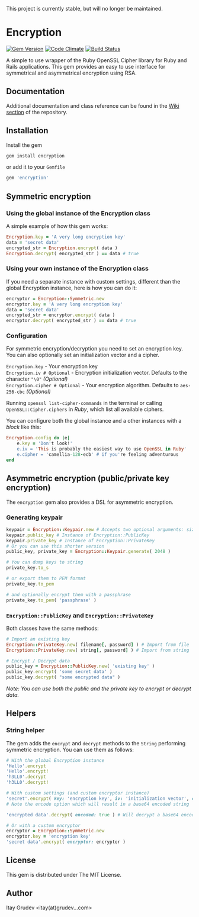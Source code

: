 This project is currently stable, but will no longer be maintained.

Encryption
==========
[![Gem Version](https://badge.fury.io/rb/encryption.png)](http://badge.fury.io/rb/encryption)
[![Code Climate](https://codeclimate.com/github/Itehnological/encryption.png)](https://codeclimate.com/github/Itehnological/encryption)
[![Build Status](https://travis-ci.org/itay-grudev/encryption.png?branch=master)](https://travis-ci.org/itay-grudev/encryption)

A simple to use wrapper of the Ruby OpenSSL Cipher library for Ruby and Rails applications.
This gem provides an easy to use interface for symmetrical and asymmetrical encryption using RSA.

Documentation
-------------
Additional documentation and class reference can be found in the [Wiki section](https://github.com/itay-grudev/encryption/wiki) of the repository.

Installation
------------
Install the gem
```bash
gem install encryption
```
or add it to your `Gemfile`
```ruby
gem 'encryption'
```

## Symmetric encryption

### Using the global instance of the Encryption class

A simple example of how this gem works:

```ruby
Encryption.key = 'A very long encryption key'
data = 'secret data'
encrypted_str = Encryption.encrypt( data )
Encryption.decrypt( encrypted_str ) == data # true
```

### Using your own instance of the Encryption class

If you need a separate instance with custom settings, different than the global Encryption instance, here is how you can do it:
```ruby
encryptor = Encryption::Symmetric.new
encryptor.key = 'A very long encryption key'
data = 'secret data'
encrypted_str = encryptor.encrypt( data )
encryptor.decrypt( encrypted_str ) == data # true
```

### Configuration

For symmetric encryption/decryption you need to set an encryption key. You can also optionally set an initialization vector and a cipher.

`Encryption.key` - Your encryption key  
`Encryption.iv # Optional` - Encryption initialization vector. Defaults to the character `"\0"` _(Optional)_  
`Encryption.cipher # Optional` - Your encryption algorithm. Defaults to `aes-256-cbc` _(Optional)_
  
Running `openssl list-cipher-commands` in the terminal or calling `OpenSSL::Cipher.ciphers` in _Ruby_, which list all available ciphers.

You can configure both the global instance and a other instances with a _block_ like this:

```ruby
Encryption.config do |e|
    e.key = 'Don't look!'
    e.iv = 'This is probably the easiest way to use OpenSSL in Ruby'
    e.cipher = 'camellia-128-ecb' # if you're feeling adventurous
end
  ```

## Asymmetric encryption (public/private key encryption)

The `encryption` gem also provides a DSL for asymmetric encryption.

### Generating keypair

```ruby
keypair = Encryption::Keypair.new # Accepts two optional arguments: size = 2048, password = nil
keypair.public_key # Instance of Encryption::PublicKey
keypair.private_key # Instance of Encryption::PrivateKey
# Or you can use this shorter version
public_key, private_key = Encryption::Keypair.generate( 2048 )

# You can dump keys to string
private_key.to_s

# or export them to PEM format
private_key.to_pem

# and optionally encrypt them with a passphrase
private_key.to_pem( 'passphrase' )
```

### `Encryption::PublicKey` and `Encryption::PrivateKey`

Both classes have the same methods:

  ```ruby
# Import an existing key
Encryption::PrivateKey.new( filename[, password] ) # Import from file
Encryption::PrivateKey.new( string[, password] ) # Import from string

# Encrypt / Decrypt data
public_key = Encryption::PublicKey.new( 'existing key' )
public_key.encrypt( 'some secret data' )
public_key.decrypt( "some encrypted data" )
```

_Note: You can use both the public and the private key to encrypt or decrypt data._

## Helpers

### String helper

The gem adds the `encrypt` and `decrypt` methods to the `String` performing symmetric encryption. You can use them as follows:

```ruby
# With the global Encryption instance
'Hello'.encrypt
'Hello'.encrypt!
'h3LL0'.decrypt
'h3LL0'.decrypt!

# With custom settings (and custom encryptor instance)
'secret'.encrypt( key: 'encryption key', iv: 'initialization vector', cipher: 'encryption cipher', encode: true )
# Note the encode option which will result in a base64 encoded string

'encrypted data'.decrypt( encoded: true ) # Will decrypt a base64 encoded string

# Or with a custom encryptor
encryptor = Encryption::Symmetric.new
encryptor.key = 'encryption key'
'secret data'.encrypt( encryptor: encryptor )
```

License
-------
This gem is distributed under The MIT License.

Author
------
Itay Grudev \<itay(at)grudev...com\>
